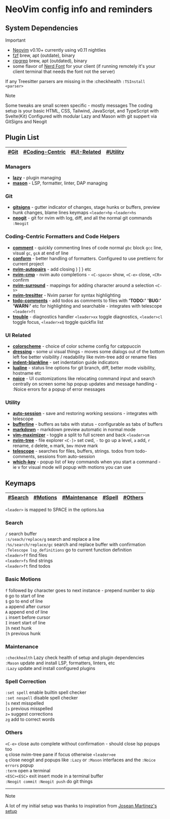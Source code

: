 # NeoVim config info and reminders

## System Dependencies

> [!IMPORTANT]
>
> - [Neovim](https://github.com/neovim/neovim/releases) v0.10+ currently using v0.11 nightlies
> - [fzf](https://github.com/junegunn/fzf/releases) brew, apt (outdate), binary
> - [ripgrep](https://github.com/BurntSushi/ripgrep#installation) brew, apt (outdated), binary
> - some flavor of [Nerd Font](https://www.nerdfonts.com/font-downloads) for your client (if running remotely it's your client terminal that needs the font not the server)
>
> If any Treesitter parsers are missing in the :checkhealth `:TSInstall <parser>`

> [!NOTE]
>
> Some tweaks are small screen specific - mostly messages
> The coding setup is your basic HTML, CSS, Tailwind, JavaScript, and TypeScript with Svelte(Kit)
> Configured with modular Lazy and Mason with git suppert via GitSigns and Neogit

## Plugin List

| [#Git](#git) | [#Coding-Centric](#coding-centric-formatters-and-code-helpers) | [#UI-Related](#ui-related) | [#Utility](#utility) |
| ------------ | -------------------------------------------------------------- | -------------------------- | -------------------- |

### Managers

- [**lazy**](https://github.com/folke/lazy.nvim) - plugin managing
- [**mason**](https://github.com/williamboman/mason.nvim) - LSP, formatter, linter, DAP managing

### Git

- [**gitsigns**](https://github.com/lewis6991/gitsigns.nvim) - gutter indicator of changes, stage hunks or buffers, preview hunk changes, blame lines keymaps `<leader>hp` `<leader>hs`
- [**neogit**](https://github.com/NeogitOrg/neogit) - git for nvim with log, diff, and all the normal git commands `:Neogit`

### Coding-Centric Formatters and Code Helpers

- [**comment**](https://github.com/numToStr/Comment.nvim) - quickly commenting lines of code normal `gbc` block `gcc` line, visual `gc`, `gcA` at end of line
- [**conform**](https://github.com/stevearc/conform.nvim) - better handling of formatters. Configured to use prettierrc for current project
- [**nvim-autopairs**](https://github.com/windwp/nvim-autopairs) - add closing ) ] } etc
- [**nvim-cmp**](https://github.com/hrsh7th/nvim-cmp) - nvim auto completions - `<C-space>` show, `<C-e>` close, `<CR>` confirm
- [**nvim-surround**](https://github.com/tpope/vim-surround) - mappings for adding character around a selection `<C-s>`
- [**nvim-tresitter**](https://github.com/tree-sitter/tree-sitter) - Nvim parser for syntax highlighting
- [**todo-comments**](https://github.com/folke/todo-comments.nvim) - add todos as comments to files with **'TODO:'** **'BUG:'** **'WARN:'** etc for highlighting and searchable - integrates with telescope `<leader>ft`
- [**trouble**](https://github.com/folke/trouble.nvim) - diagnostics handler `<leader>xx` toggle diagnostics, `<leader>cl` toggle focus, `<leader>xQ` toggle quickfix list

### UI Related

- [**colorscheme**](https://github.com/catppuccin/nvim) - choice of color scheme config for catppuccin
- [**dressing**](https://github.com/stevearc/dressing.nvim) - some ui visual things - moves some dialogs out of the bottom left foe better visibility / readability like nvim-tree add or rename files
- [**indent-blankline**](https://github.com/lukas-reineke/indent-blankline.nvim) - set indentation guide indicators
- [**lualine**](https://github.com/nvim-lualine/lualine.nvim) - status line options for git branch, diff, better mode visibility, hostname etc
- [**noice**](https://github.com/folke/noice.nvim) - UI customizations like relocating command input and search centrally on screen some lsp popup updates and message handling - :Noice errors for a popup of error messages

### Utility

- [**auto-session**](https://github.com/rmagatti/auto-session) - save and restoring working sessions - integrates with telescope
- [**bufferline**](https://github.com/akinsho/bufferline.nvim) - buffers as tabs with status - configurable as tabs of buffers
- [**markdown**](https://github.com/MeanderingProgrammer/markdown.nvim) - markdown preview automatic in normal mode
- [**vim-maximizer**](https://github.com/szw/vim-maximizer) - toggle a split to full screen and back `<leader>sm`
- [**nvim-tree**](https://github.com/nvim-tree/nvim-tree.lua) - file explorer `<C-]>` set cwd, `-` to go up a level, `a` add, `r` rename, `d` delete, `m` mark, `bmv` move mark
- [**telescope**](https://github.com/nvim-telescope/telescope.nvim) - searches for files, buffers, strings. todos from todo-comments, sessions from auto-session
- [**which-key**](https://github.com/folke/which-key.nvim) - popup list of key commands when you start a command - ie v for visual mode will popup with motions you can use

## Keymaps

| [#Search](#search) | [#Motions](#basic-motions) | [#Maintenance](#maintenance) | [#Spell](#spell-correction) | [#Others](#others) |
| ------------------ | -------------------------- | ---------------------------- | --------------------------- | ------------------ |

`<leader>` is mapped to SPACE in the options.lua

### Search

`/` search buffer  
`:s/seach/replace/g` search and replace a line  
`:%s/search/replace/gc` search and replace buffer with confirmation  
`:Telescope lsp_definitions` go to current function definition  
`<leader>ff` find files  
`<leader>fs` find strings  
`<leader>ft` find todos

### Basic Motions

`f` followed by character goes to next instance - prepend number to skip  
`0` go to start of line  
`$` go to end of line  
`a` append after cursor  
`A` append end of line  
`i` insert before cursor  
`I` insert start of line  
`]h` next hunk  
`[h` previous hunk

### Maintenance

`:checkhealth` Lazy check health of setup and plugin dependencies  
`:Mason` update and install LSP, formatters, linters, etc  
`:Lazy` update and install configured plugins

### Spell Correction

`:set spell` enable builtin spell checker  
`:set nospell` disable spell checker  
`]s` next misspelled  
`[s` previous misspelled  
`z=` suggest corrections  
`zg` add to correct words

### Others

`<C-e>` close auto complete without confirmation - should close lsp popups too  
`q` close nvim-tree pane if focus otherwise `<leader>ee`  
`q` close neogit and popups like `:Lazy` or `:Mason` interfaces and the `:Noice errors` popup  
`:term` open a terminal  
`<ESC><ESC>` exit insert mode in a terminal buffer  
`:Neogit commit` `:Neogit push` do git things

<hr />

> [!NOTE]  
> A lot of my initial setup was thanks to inspiration from [Josean Martinez's setup](https://www.josean.com/posts/how-to-setup-neovim-2024)
